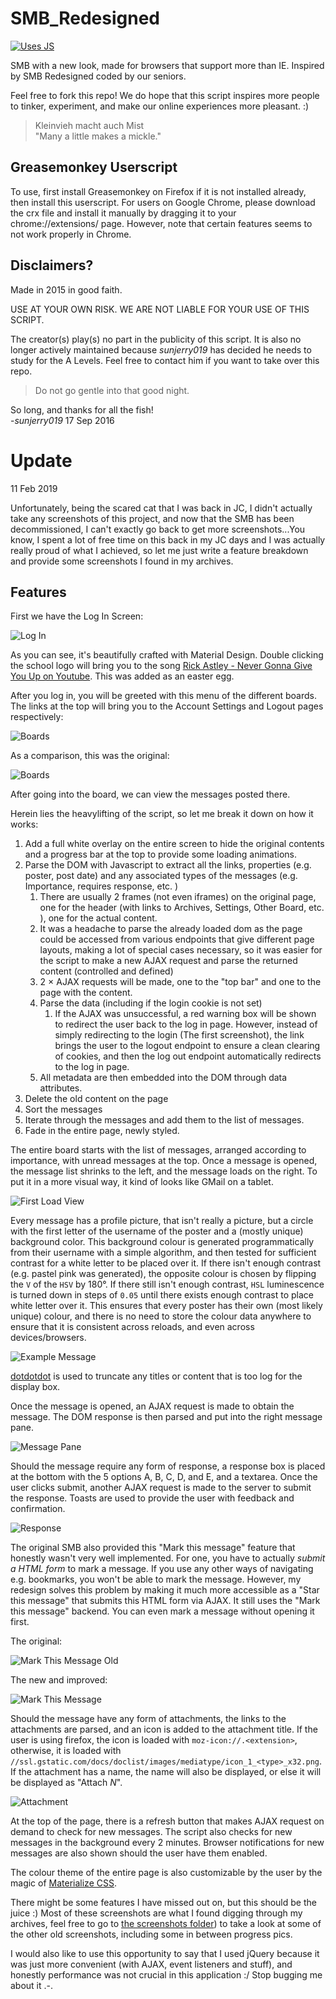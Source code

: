 # SMB_Redesigned
[![Uses JS](https://img.shields.io/badge/Uses-JavaScript-brightgreen.svg?style=for-the-badge&logo=JavaScript)](//shields.io/)

SMB with a new look, made for browsers that support more than IE. Inspired by SMB Redesigned coded by our seniors.

Feel free to fork this repo! We do hope that this script inspires more people to tinker, experiment, and make our online experiences more pleasant. :)

> Kleinvieh macht auch Mist<br>
"Many a little makes a mickle."

## Greasemonkey Userscript
To use, first install Greasemonkey on Firefox if it is not installed already, then install this userscript.
For users on Google Chrome, please download the crx file and install it manually by dragging it to your chrome://extensions/ page. However, note that certain features seems to not work properly in Chrome.

## Disclaimers?
Made in 2015 in good faith.

USE AT YOUR OWN RISK.
WE ARE NOT LIABLE FOR YOUR USE OF THIS SCRIPT.

The creator(s) play(s) no part in the publicity of this script. It is also no longer actively maintained because *sunjerry019* has decided he needs to study for the A Levels. Feel free to contact him if you want to take over this repo.

> Do not go gentle into that good night.

So long, and thanks for all the fish!<br>
-*sunjerry019* 17 Sep 2016

# Update
11 Feb 2019

Unfortunately, being the scared cat that I was back in JC, I didn't actually take any screenshots of this project, and now that the SMB has been decommissioned, I can't exactly go back to get more screenshots...You know, I spent a lot of free time on this back in my JC days and I was actually really proud of what I achieved, so let me just write a feature breakdown and provide some screenshots I found in my archives.

## Features
First we have the Log In Screen:

![Log In](https://github.com/sunjerry019/SMB_Redesigned/raw/master/screenshots/login.jpg "Login")

As you can see, it's beautifully crafted with Material Design. Double clicking the school logo will bring you to the song [Rick Astley - Never Gonna Give You Up on Youtube](https://www.youtube.com/watch?v=dQw4w9WgXcQ). This was added as an easter egg.

After you log in, you will be greeted with this menu of the different boards. The links at the top will bring you to the Account Settings and Logout pages respectively:

![Boards](https://github.com/sunjerry019/SMB_Redesigned/raw/master/screenshots/boards.jpg "Boards")

As a comparison, this was the original:

![Boards](https://github.com/sunjerry019/SMB_Redesigned/raw/master/screenshots/boards_o.jpg "Boards")

After going into the board, we can view the messages posted there.

Herein lies the heavylifting of the script, so let me break it down on how it works:
1. Add a full white overlay on the entire screen to hide the original contents and a progress bar at the top to provide some loading animations.
2. Parse the DOM with Javascript to extract all the links, properties (e.g. poster, post date) and any associated types of the messages (e.g. Importance, requires response, etc. )
    1. There are usually 2 frames (not even iframes) on the original page, one for the header (with links to Archives, Settings, Other Board, etc. ), one for the actual content.
    2. It was a headache to parse the already loaded dom as the page could be accessed from various endpoints that give different page layouts, making a lot of special cases necessary, so it was easier for the script to make a new AJAX request and parse the returned content (controlled and defined)
    3. 2 &times; AJAX requests will be made, one to the "top bar" and one to the page with the content.  
    4. Parse the data (including if the login cookie is not set)
        1. If the AJAX was unsuccessful, a red warning box will be shown to redirect the user back to the log in page. However, instead of simply redirecting to the login (The first screenshot), the link brings the user to the logout endpoint to ensure a clean clearing of cookies, and then the log out endpoint automatically redirects to the log in page.
    5. All metadata are then embedded into the DOM through data attributes.
3. Delete the old content on the page
4. Sort the messages
5. Iterate through the messages and add them to the list of messages.
6. Fade in the entire page, newly styled.

The entire board starts with the list of messages, arranged according to importance, with unread messages at the top. Once a message is opened, the message list shrinks to the left, and the message loads on the right. To put it in a more visual way, it kind of looks like GMail on a tablet.

![First Load View](https://github.com/sunjerry019/SMB_Redesigned/raw/master/screenshots/firstload.jpg "First Load View")

Every message has a profile picture, that isn't really a picture, but a circle with the first letter of the username of the poster and a (mostly unique) background color. This background colour is generated programmatically from their username with a simple algorithm, and then tested for sufficient contrast for a white letter to be placed over it. If there isn't enough contrast (e.g. pastel pink was generated), the opposite colour is chosen by flipping the `V` of the `HSV` by 180&deg;. If there still isn't enough contrast, `HSL` luminescence is turned down in steps of `0.05` until there exists enough contrast to place white letter over it. This ensures that every poster has their own (most likely unique) colour, and there is no need to store the colour data anywhere to ensure that it is consistent across reloads, and even across devices/browsers.

![Example Message](https://github.com/sunjerry019/SMB_Redesigned/raw/master/screenshots/msg.jpg "Example Message")

[dotdotdot](https://github.com/FrDH/dotdotdot-JS) is used to truncate any titles or content that is too log for the display box.

Once the message is opened, an AJAX request is made to obtain the message. The DOM response is then parsed and put into the right message pane.

![Message Pane](https://github.com/sunjerry019/SMB_Redesigned/raw/master/screenshots/messagepane.jpg "Message Pane")

Should the message require any form of response, a response box is placed at the bottom with the 5 options A, B, C, D, and E, and a textarea. Once the user clicks submit, another AJAX request is made to the server to submit the response. Toasts are used to provide the user with feedback and confirmation.

![Response](https://github.com/sunjerry019/SMB_Redesigned/raw/master/screenshots/needresponse.png "Requires Response")

The original SMB also provided this "Mark this message" feature that honestly wasn't very well implemented. For one, you have to actually *submit a HTML form* to mark a message. If you use any other ways of navigating e.g. bookmarks, you won't be able to mark the message. However, my redesign solves this problem by making it much more accessible as a "Star this message" that submits this HTML form via AJAX. It still uses the "Mark this message" backend. You can even mark a message without opening it first.

The original:   

![Mark This Message Old](https://github.com/sunjerry019/SMB_Redesigned/raw/master/screenshots/markthismsg_o.jpg "Notice how I have to click submit to mark.")

The new and improved:  

![Mark This Message](https://github.com/sunjerry019/SMB_Redesigned/raw/master/screenshots/markthismsg.jpg "Notice the star at the top right corner")

Should the message have any form of attachments, the links to the attachments are parsed, and an icon is added to the attachment title. If the user is using firefox, the icon is loaded with `moz-icon://.<extension>`, otherwise, it is loaded with `//ssl.gstatic.com/docs/doclist/images/mediatype/icon_1_<type>_x32.png`. If the attachment has a name, the name will also be displayed, or else it will be displayed as "Attach *N*".

![Attachment](https://github.com/sunjerry019/SMB_Redesigned/raw/master/screenshots/attachment.png "Attachment")

At the top of the page, there is a refresh button that makes AJAX request on demand to check for new messages. The script also checks for new messages in the background every 2 minutes. Browser notifications for new messages are also shown should the user have them enabled.

The colour theme of the entire page is also customizable by the user by the magic of [Materialize CSS](https://materializecss.com/).

There might be some features I have missed out on, but this should be the juice :) Most of these screenshots are what I found digging through my archives, feel free to go to [the screenshots folder](//github.com/sunjerry019/SMB_Redesigned/tree/master/screenshots/archive)) to take a look at some of the other old screenshots, including some in between progress pics.

I would also like to use this opportunity to say that I used jQuery because it was just more convenient (with AJAX, event listeners and stuff), and honestly performance was not crucial in this application :/ Stop bugging me about it .-.
